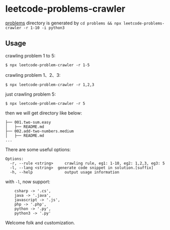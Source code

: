 # leetcode-problems-crawler
[problems](./problems) directory is generated by `cd problems && npx leetcode-problems-crawler -r 1-10 -i python3`

## Usage
crawling problem 1 to 5:
```
$ npx leetcode-problem-crawler -r 1-5
```

crawling problem 1、2、3:
```
$ npx leetcode-problem-crawler -r 1,2,3
```

just crawling problem 5:
```
$ npx leetcode-problem-crawler -r 5
```

then we will get directory like below:
```
├── 001.two-sum.easy
│   ├── README.md
├── 002.add-two-numbers.medium
│   ├── README.md
...
```

There are some useful options:
```
Options:
  -r, --rule <string>     crawling rule, eg1: 1-10, eg2: 1,2,3, eg3: 5
  -l, --lang <string>  generate code snippet in solution.[suffix]
  -h, --help              output usage information
```

with `-l`, now support:
```
    csharp -> '.cs',
    java -> '.java',
    javascript -> '.js',
    php -> '.php',
    python -> '.py',
    python3 -> '.py'
```

Welcome folk and customization.
